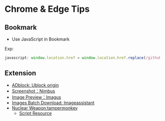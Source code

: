 # Chrome & Edge Tips

## Bookmark

* Use JavaScript in Bookmark

Exp:
```js
javascript: window.location.href = window.location.href.replace(/github(1s)?.com/, (match, p1) =>  p1 ? 'github.com' : 'github1s.com')
```

## Extension

* [ADblock: Ublock origin](https://chrome.google.com/webstore/detail/ublock-origin/cjpalhdlnbpafiamejdnhcphjbkeiagm)
* [Screenshot：Nimbus](https://chrome.google.com/webstore/detail/nimbus-screenshot-screen/bpconcjcammlapcogcnnelfmaeghhagj?utm_source=chrome-ntp-icon)
* [Image Preview：Imagus](https://chrome.google.com/webstore/detail/imagus/immpkjjlgappgfkkfieppnmlhakdmaab/related)
* [Images Batch Download: Imageassistant](https://chrome.google.com/webstore/detail/imageassistant-batch-imag/dbjbempljhcmhlfpfacalomonjpalpko)
* [Nuclear Weapon:tampermonkey](https://chrome.google.com/webstore/detail/tampermonkey/dhdgffkkebhmkfjojejmpbldmpobfkfo)
  * [Script Resource](https://greasyfork.org/)